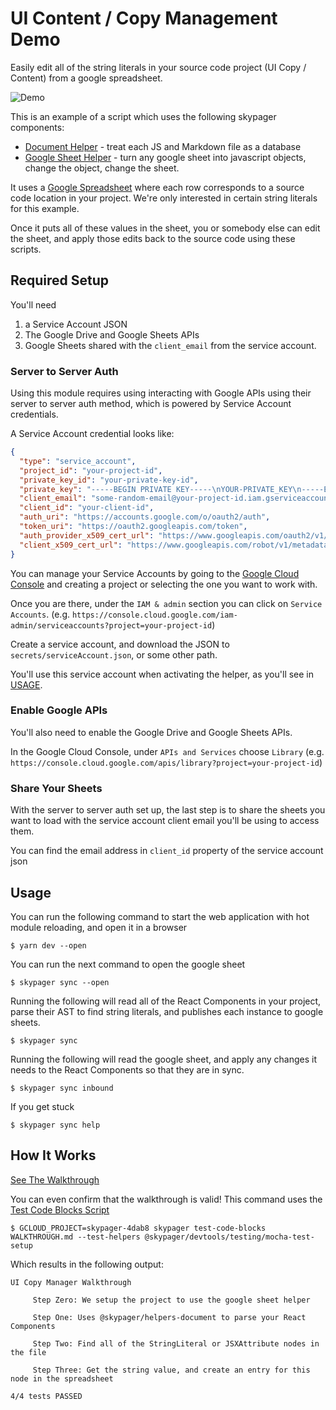# UI Content / Copy Management Demo 

Easily edit all of the string literals in your source code project (UI Copy / Content) 
from a google spreadsheet.

![Demo](./ui-copy-manager-sync.gif)

This is an example of a script which uses the following skypager components:

- [Document Helper](../../helpers/document) - treat each JS and Markdown file as a database 
- [Google Sheet Helper](../../helpers/google-sheet) - turn any google sheet into javascript objects, change the object, change the sheet.

It uses a [Google Spreadsheet](https://docs.google.com/spreadsheets/d/1VaxyqqBXHQ4xmqfsUHf6_zkcYDf3saiuMkB5xKDwxpQ/edit#gid=0) where each row 
corresponds to a source code location in your project.  We're only interested in certain string literals for this example.

Once it puts all of these values in the sheet, you or somebody else can edit the sheet, and apply those edits back to the source code using these scripts.


## Required Setup

You'll need

1) a Service Account JSON
2) The Google Drive and Google Sheets APIs
3) Google Sheets shared with the `client_email` from the service account.

### Server to Server Auth

Using this module requires using interacting with Google APIs using their server to server auth method, which is powered by Service Account credentials.

A Service Account credential looks like:

```json
{
  "type": "service_account",
  "project_id": "your-project-id",
  "private_key_id": "your-private-key-id",
  "private_key": "-----BEGIN PRIVATE KEY-----\nYOUR-PRIVATE_KEY\n-----END PRIVATE KEY-----\n",
  "client_email": "some-random-email@your-project-id.iam.gserviceaccount.com",
  "client_id": "your-client-id",
  "auth_uri": "https://accounts.google.com/o/oauth2/auth",
  "token_uri": "https://oauth2.googleapis.com/token",
  "auth_provider_x509_cert_url": "https://www.googleapis.com/oauth2/v1/certs",
  "client_x509_cert_url": "https://www.googleapis.com/robot/v1/metadata/x509/your-project-id.iam.gserviceaccount.com"
}
```

You can manage your Service Accounts by going to the [Google Cloud Console](https://console.cloud.google.com/) and creating a project or selecting the one you want to work with.

Once you are there, under the `IAM & admin` section you can click on `Service Accounts`. (e.g. `https://console.cloud.google.com/iam-admin/serviceaccounts?project=your-project-id`)

Create a service account, and download the JSON to `secrets/serviceAccount.json`, or some other path.

You'll use this service account when activating the helper, as you'll see in [USAGE](#usage).

### Enable Google APIs

You'll also need to enable the Google Drive and Google Sheets APIs.  

In the Google Cloud Console, under `APIs and Services` choose `Library` (e.g. `https://console.cloud.google.com/apis/library?project=your-project-id`)

### Share Your Sheets

With the server to server auth set up, the last step is to share the sheets you want to load with the service account client email you'll be using to access them.

You can find the email address in `client_id` property of the service account json

## Usage 

You can run the following command to start the web application with hot module reloading, and open it in a browser

```shell
$ yarn dev --open
```

You can run the next command to open the google sheet

```shell
$ skypager sync --open 
```

Running the following will read all of the React Components in your project, parse their AST to find string literals, and publishes each instance to google sheets.

```shell
$ skypager sync 
```

Running the following will read the google sheet, and apply any changes it needs to the React Components so that they are in sync.

```shell
$ skypager sync inbound
```

If you get stuck

```shell
$ skypager sync help
```


## How It Works

[See The Walkthrough](WALKTHROUGH.md)

You can even confirm that the walkthrough is valid! This command uses the [Test Code Blocks Script](../../helpers/document/scripts/test-code-blocks.js)

```shell
$ GCLOUD_PROJECT=skypager-4dab8 skypager test-code-blocks WALKTHROUGH.md --test-helpers @skypager/devtools/testing/mocha-test-setup
```

Which results in the following output:

```
UI Copy Manager Walkthrough

     Step Zero: We setup the project to use the google sheet helper

     Step One: Uses @skypager/helpers-document to parse your React Components

     Step Two: Find all of the StringLiteral or JSXAttribute nodes in the file

     Step Three: Get the string value, and create an entry for this node in the spreadsheet

4/4 tests PASSED
```

